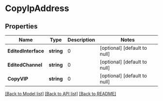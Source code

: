 # CopyIpAddress

## Properties
Name | Type | Description | Notes
------------ | ------------- | ------------- | -------------
**EditedInterface** | **string** | 0 | [optional] [default to null]
**EditedChannel** | **string** | 0 | [optional] [default to null]
**CopyVIP** | **string** | 0 | [optional] [default to null]

[[Back to Model list]](../README.md#documentation-for-models) [[Back to API list]](../README.md#documentation-for-api-endpoints) [[Back to README]](../README.md)

